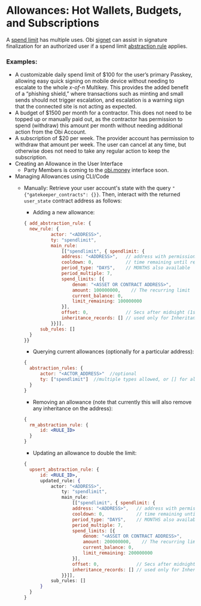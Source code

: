 # Allowances: Hot Wallets, Budgets, and Subscriptions

A [spend limit](../../glossary.md#spendlimit) has multiple uses. Obi [signet](../signet/ "mention") can assist in signature finalization for an authorized user if a spend limit [abstraction rule](../../glossary.md#abstraction-rule) applies.

### Examples:

* A customizable daily spend limit of $100 for the user’s primary Passkey, allowing easy quick signing on mobile device without needing to escalate to the whole _x-of-n_ Multikey. This provides the added benefit of a “phishing shield,” where transactions such as minting and small sends should not trigger escalation, and escalation is a warning sign that the connected site is not acting as expected.
* A budget of $1500 per month for a contractor. This does not need to be topped up or manually paid out, as the contractor has permission to spend (withdraw) this amount per month without needing additional action from the Obi Account.
* A subscription of $20 per week. The provider account has permission to withdraw that amount per week. The user can cancel at any time, but otherwise does not need to take any regular action to keep the subscription.
* Creating an Allowance in the User Interface
  * Party Members is coming to the [obi.money](https://obi.money) interface soon.
* Managing Allowances using CLI/Code
  *   Manually: Retrieve your user account's state with the query `"{"gatekeeper_contracts": {}}`. Then, interact with the returned `user_state` contract address as follows:

      * Adding a new allowance:

      ```javascript
      { add_abstraction_rule: {
      	new_rule: {
          		actor: "<ADDRESS>",
          		ty: "spendlimit",
          		main_rule:
          			[["spendlimit", { spendlimit: {
      				address: "<ADDRESS>",   // address with permission to spend
      				cooldown: 0,            // time remaining until reset
      				period_type: "DAYS",    // MONTHS also available
      				period_multiple: 7,
      				spend_limits: [{
      					denom: "<ASSET OR CONTRACT ADDRESS>",
      					amount: 100000000,    // The recurring limit
      					current_balance: 0,
      					limit_remaining: 100000000
      				}],
      				offset: 0,              // Secs after midnight (1st of month) to reset
      				inheritance_records: [] // used only for Inheritance type (below)
      			}}]],
      		sub_rules: []
      	}
      }}
      ```

      * Querying current allowances (optionally for a particular address):

      ```jsx
      {
      	abstraction_rules: {
      		actor: "<ACTOR_ADDRESS>"  //optional
      		ty: ["spendlimit"]  //multiple types allowed, or [] for all
      	}
      }
      ```

      * Removing an allowance (note that currently this will also remove any inheritance on the address):

      ```jsx
      {
      	rm_abstraction_rule: {
      		id: <RULE_ID>
      	}
      }
      ```

      * Updating an allowance to double the limit:

      ```jsx
      {
      	upsert_abstraction_rule: {
      		id: <RULE_ID>,
      		updated_rule: {
      			actor: "<ADDRESS>",
      	    		ty: "spendlimit",
      	    		main_rule:
      	    			[["spendlimit", { spendlimit: {
      					address: "<ADDRESS>",   // address with permission to spend
      					cooldown: 0,            // time remaining until reset
      					period_type: "DAYS",    // MONTHS also available
      					period_multiple: 7,
      					spend_limits: [{
      						denom: "<ASSET OR CONTRACT ADDRESS>",
      						amount: 200000000,    // The recurring limit
      						current_balance: 0,
      						limit_remaining: 200000000
      					}],
      					offset: 0,              // Secs after midnight (1st of month) to reset
      					inheritance_records: [] // used only for Inheritance type (below)
      				}}]],
      			sub_rules: []
      		}
      	}
      }
      ```
